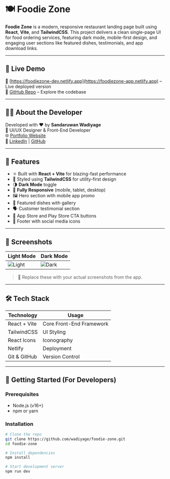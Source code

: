 # 🍽️ Foodie Zone

**Foodie Zone** is a modern, responsive restaurant landing page built using **React**, **Vite**, and **TailwindCSS**. This project delivers a clean single-page UI for food ordering services, featuring dark mode, mobile-first design, and engaging user sections like featured dishes, testimonials, and app download links.

---

## 🔗 Live Demo

🎯 [https://foodiezone-dev.netlify.app](https://foodiezone-app.netlify.app) – Live deployed version  
📂 [GitHub Repo](https://github.com/wadiyage/foodie-zone) – Explore the codebase

---

## 🙋‍♂️ About the Developer

Developed with ❤️ by **Sandaruwan Wadiyage**  
📌 UI/UX Designer & Front-End Developer  
🌐 [Portfolio Website](https://your-portfolio-link.com)  
🔗 [LinkedIn](https://www.linkedin.com/in/wadiyage) | [GitHub](https://github.com/wadiyage)

---

## 🌟 Features

- ⚛️ Built with **React + Vite** for blazing-fast performance
- 🎨 Styled using **TailwindCSS** for utility-first design
- 🌗 **Dark Mode** toggle
- 📱 **Fully Responsive** (mobile, tablet, desktop)
- 🖼️ Hero section with mobile app promo
- 🍱 Featured dishes with gallery
- 🗣️ Customer testimonial section
- 📲 App Store and Play Store CTA buttons
- 🔗 Footer with social media icons

---

## 📸 Screenshots

| Light Mode | Dark Mode |
|------------|-----------|
| ![Light](./src/assets/screenshots/light-mode.png) | ![Dark](./src/assets/screenshots/dark-mode.png) |

> 📝 Replace these with your actual screenshots from the app.

---

## 🛠️ Tech Stack

| Technology | Usage |
|------------|--------|
| React + Vite | Core Front-End Framework |
| TailwindCSS | UI Styling |
| React Icons | Iconography |
| Netlify | Deployment |
| Git & GitHub | Version Control |

---

## 📁 Getting Started (For Developers)

### Prerequisites

- Node.js (v16+)
- npm or yarn

### Installation

```bash
# Clone the repo
git clone https://github.com/wadiyage/foodie-zone.git
cd foodie-zone

# Install dependencies
npm install

# Start development server
npm run dev
